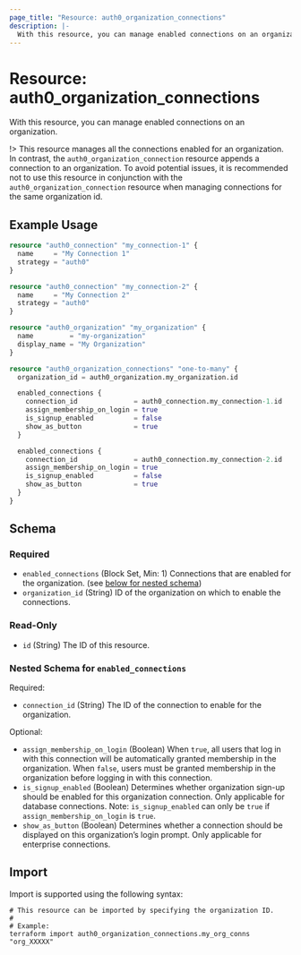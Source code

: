 ```yaml
---
page_title: "Resource: auth0_organization_connections"
description: |-
  With this resource, you can manage enabled connections on an organization.
---
```


# Resource: auth0_organization_connections

With this resource, you can manage enabled connections on an organization.

!> This resource manages all the connections enabled for an organization. In contrast, the `auth0_organization_connection`
resource appends a connection to an organization. To avoid potential issues, it is recommended not to use this
resource in conjunction with the `auth0_organization_connection` resource when managing connections for the same
organization id.

## Example Usage

```terraform
resource "auth0_connection" "my_connection-1" {
  name     = "My Connection 1"
  strategy = "auth0"
}

resource "auth0_connection" "my_connection-2" {
  name     = "My Connection 2"
  strategy = "auth0"
}

resource "auth0_organization" "my_organization" {
  name         = "my-organization"
  display_name = "My Organization"
}

resource "auth0_organization_connections" "one-to-many" {
  organization_id = auth0_organization.my_organization.id

  enabled_connections {
    connection_id              = auth0_connection.my_connection-1.id
    assign_membership_on_login = true
    is_signup_enabled          = false
    show_as_button             = true
  }

  enabled_connections {
    connection_id              = auth0_connection.my_connection-2.id
    assign_membership_on_login = true
    is_signup_enabled          = false
    show_as_button             = true
  }
}
```

<!-- schema generated by tfplugindocs -->
## Schema

### Required

- `enabled_connections` (Block Set, Min: 1) Connections that are enabled for the organization. (see [below for nested schema](#nestedblock--enabled_connections))
- `organization_id` (String) ID of the organization on which to enable the connections.

### Read-Only

- `id` (String) The ID of this resource.

<a id="nestedblock--enabled_connections"></a>
### Nested Schema for `enabled_connections`

Required:

- `connection_id` (String) The ID of the connection to enable for the organization.

Optional:

- `assign_membership_on_login` (Boolean) When `true`, all users that log in with this connection will be automatically granted membership in the organization. When `false`, users must be granted membership in the organization before logging in with this connection.
- `is_signup_enabled` (Boolean) Determines whether organization sign-up should be enabled for this organization connection. Only applicable for database connections. Note: `is_signup_enabled` can only be `true` if `assign_membership_on_login` is `true`.
- `show_as_button` (Boolean) Determines whether a connection should be displayed on this organization’s login prompt. Only applicable for enterprise connections.

## Import

Import is supported using the following syntax:

```shell
# This resource can be imported by specifying the organization ID.
#
# Example:
terraform import auth0_organization_connections.my_org_conns "org_XXXXX"
```
